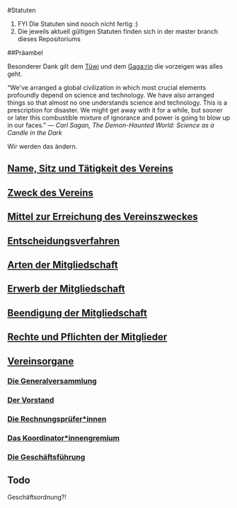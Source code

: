 #Statuten

1. FYI Die Statuten sind nooch nicht fertig :)
2. Die jeweils aktuell gültigen Statuten finden sich in der master branch dieses Repositoriums

##Präambel

Besonderer Dank gilt dem [Tüwi](http://tuewi.action.at/) und dem [Gaga:rin](https://cafegagarin.at/) die vorzeigen was alles geht.

“We've arranged a global civilization in which most crucial elements profoundly depend on science and technology. We have also arranged things so that almost no one understands science and technology. This is a prescription for disaster. We might get away with it for a while, but sooner or later this combustible mixture of ignorance and power is going to blow up in our faces.”
*― Carl Sagan, The Demon-Haunted World: Science as a Candle in the Dark*

Wir werden das ändern.

## [Name, Sitz und Tätigkeit des Vereins](1-Name_Sitz_und_Tätigkeitsbereich.md)
## [Zweck des Vereins](2-Zweck.md)
## [Mittel zur Erreichung des Vereinszweckes](3-Mittel_zur_Erreichung_des_Vereinszweckes.md)
## [Entscheidungsverfahren](4-Entscheidungsverfahren.md)
## [Arten der Mitgliedschaft](5-Arten_der_Mitgliedschaft.md)
## [Erwerb der Mitgliedschaft](6-Erwerb_der_Mitgliedschaft.md)
## [Beendigung der Mitgliedschaft](7-Beendigung_der_Mitgliedschaft.md)
## [Rechte und Pflichten der Mitglieder](8-Rechte_und_Pflichten_der_Mitglieder.md)
## [Vereinsorgane](9-0-Vereinsorgane.md)
### [Die Generalversammlung](9-1-Generalversammlung.md)
### [Der Vorstand](9-2-Vorstand.md)
### [Die Rechnungsprüfer\*innen](9-3-RechnungsprueferInnen.md)
### [Das Koordinator\*innengremium](9-4-KoordinatorInnengremium.md)
### [Die Geschäftsführung](9-5-Geschaeftsfuehrung.md)

## Todo
Geschäftsordnung?!
